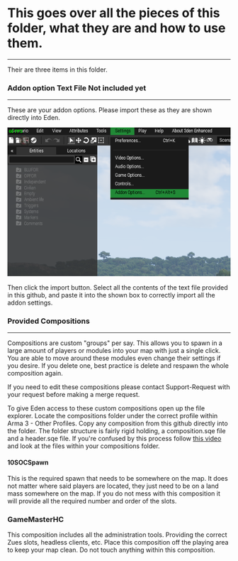 # This goes over all the pieces of this folder, what they are and how to use them.
------

Their are three items in this folder.

### Addon option Text File **Not included yet**
------

These are your addon options. Please import these as they are shown directly into Eden.

![In Eden, go under "Settings", "Addon Optinos...", to make the popup appear.](AddonOptions.png)

Then click the import button. Select all the contents of the text file provided in this github, and paste it into the shown box to correctly import all the addon settings.

### Provided Compositions
------

Compositions are custom "groups" per say. This allows you to spawn in a large amount of players or modules into your map with just a single click. You are able to move around these modules even change their settings if you desire. If you delete one, best practice is delete and respawn the whole composition again.

If you need to edit these compositions please contact Support-Request with your request before making a merge request.

To give Eden access to these custom compositions open up the file explorer. Locate the compositions folder under the correct profile within Arma 3 - Other Profiles. Copy any composition from this github directly into the folder. The folder structure is fairly rigid holding, a composition.sqe file and a header.sqe file. If you're confused by this process follow [this video](https://www.youtube.com/watch?v=HjKURvNhfJ4) and look at the files within your compositions folder.

#### 10SOCSpawn
This is the required spawn that needs to be somewhere on the map. It does not matter where said players are located, they just need to be on a land mass somewhere on the map. If you do not mess with this composition it will provide all the required number and order of the slots.

### GameMasterHC
This composition includes all the administration tools. Providing the correct Zues slots, headless clients, etc. Place this composition off the playing area to keep your map clean. Do not touch anything within this composition.
